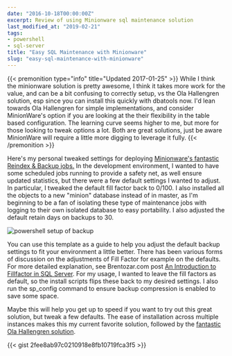 ```yaml
---
date: "2016-10-18T00:00:00Z"
excerpt: Review of using Minionware sql maintenance solution
last_modified_at: "2019-02-21"
tags:
- powershell
- sql-server
title: "Easy SQL Maintenance with Minionware"
slug: "easy-sql-maintenance-with-minionware"
---
```


{{< premonition type="info" title="Updated 2017-01-25" >}}
While I think the minionware solution is pretty awesome, I think it takes more work for the value, and can be a bit confusing to correctly setup, vs the Ola Hallengren solution, esp since you can install this quickly with dbatools now. I'd lean towards Ola Hallengren for simple implementations, and consider MinionWare's option if you are looking at the their flexibility in the table based configuration. The learning curve seems higher to me, but more for those looking to tweak options a lot. Both are great solutions, just be aware MinionWare will require a little more digging to leverage it fully.
{{< /premonition >}}


Here's my personal tweaked settings for deploying [Minionware's fantastic Reindex & Backup jobs.](http://bit.ly/2e8aE8g) In the development environment, I wanted to have some scheduled jobs running to provide a safety net, as well ensure updated statistics, but there were a few default settings I wanted to adjust. In particular, I tweaked the default fill factor back to 0/100. I also installed all the objects to a new "minion" database instead of in master, as I'm beginning to be a fan of isolating these type of maintenance jobs with logging to their own isolated database to easy portability. I also adjusted the default retain days on backups to 30.

![powershell setup of backup](/images/2016-10-10_10-02-32.png)

You can use this template as a guide to help you adjust the default backup settings to fit your environment a little better.
There has been various forms of discussion on the adjustments of Fill Factor for example on the defaults. For more detailed explanation, see Brentozar.com post [An Introduction to Fillfactor in SQL Server](http://bit.ly/2e8c2rq). For my usage, I wanted to leave the fill factors as default, so the install scripts flips these back to my desired settings. I also run the sp_config command to ensure backup compression is enabled to save some space.

Maybe this will help you get up to speed if you want to try out this great solution, but tweak a few defaults.
The ease of installation across multiple instances makes this my current favorite solution, followed by the [fantastic Ola Hallengren solution](http://bit.ly/2e8d9qW).

{{< gist 2fee8ab97c0210918e8fb10719fca3f5 >}}
